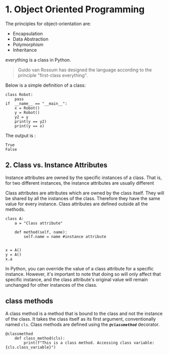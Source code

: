 # 1. Object Oriented Programming

The principles for object-orientation are:
- Encapsulation
- Data Abstraction
- Polymorphism
- Inheritance

everything is a class in Python.
>Guido van Rossum has designed the language
>according to the principle "first-class everything".

Below is a simple definition of a class:
    
    class Robot:
        pass
    if  __name__ == "__main__":
        x = Robot()
        y = Robot()
        y2 = y
        print(y == y2)
        print(y == x)

The output is :

```
True
False
```

## 2. Class vs. Instance Attributes

Instance attributes are owned by the specific instances of a class. That is, for two different instances, the instance attributes are usually different

Class attributes are attributes which are owned by the class itself. They will be shared by all the instances of the class. Therefore they have the same value for every instance. Class attributes are defined outside all the methods.

```
class A:
    a = "Class attribute"

    def method(self, name):
        self.name = name #instance attribute
    

x = A()
y = A()
x.a
```

In Python, you can override the value of a class attribute for a specific instance. However, it's important to note that doing so will only affect that specific instance, and the class attribute's original value will remain unchanged for other instances of the class.

## class methods
A class method is a method that is bound to the class and not the instance of the class. It takes the class itself as its first argument, conventionally named `cls`. Class methods are defined using the ***`@classmethod`*** decorator.

```
@classmethod
    def class_method(cls):
        print(f"This is a class method. Accessing class variable: {cls.class_variable}")
```